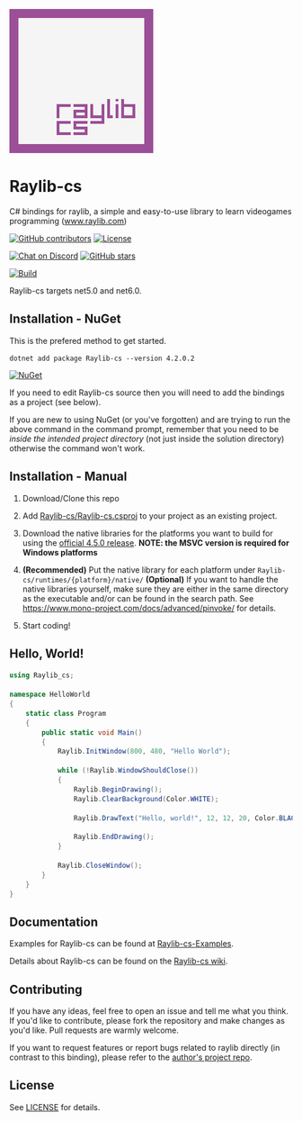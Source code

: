 ![Raylib-cs Logo](https://raw.githubusercontent.com/ChrisDill/Raylib-cs/master/Logo/raylib-cs_256x256.png "Raylib-cs Logo")

# Raylib-cs

C# bindings for raylib, a simple and easy-to-use library to learn videogames programming (www.raylib.com)

[![GitHub contributors](https://img.shields.io/github/contributors/ChrisDill/Raylib-cs)](https://github.com/ChrisDill/Raylib-cs/graphs/contributors)
[![License](https://img.shields.io/badge/license-zlib%2Flibpng-blue.svg)](LICENSE)

[![Chat on Discord](https://img.shields.io/discord/426912293134270465.svg?logo=discord)](https://discord.gg/raylib)
[![GitHub stars](https://img.shields.io/github/stars/ChrisDill/Raylib-cs?style=social)](https://github.com/ChrisDill/Raylib-cs/stargazers)

[![Build](https://github.com/ChrisDill/Raylib-cs/workflows/Build/badge.svg)](https://github.com/ChrisDill/Raylib-cs/actions?query=workflow%3ABuild)

Raylib-cs targets net5.0 and net6.0.

## Installation - NuGet

This is the prefered method to get started.

```
dotnet add package Raylib-cs --version 4.2.0.2
```

[![NuGet](https://img.shields.io/nuget/dt/raylib-cs)](https://www.nuget.org/packages/Raylib-cs/)

If you need to edit Raylib-cs source then you will need to add the bindings as a project (see below).

If you are new to using NuGet (or you've forgotten) and are trying to run the above command in the command prompt, remember that you need to be *inside the intended project directory* (not just inside the solution directory) otherwise the command won't work.

## Installation - Manual

1. Download/Clone this repo

2. Add [Raylib-cs/Raylib-cs.csproj](Raylib-cs/Raylib-cs.csproj) to your project as an existing project.

3. Download the native libraries for the platforms you want to build for using the [official 4.5.0 release](https://github.com/raysan5/raylib/releases/tag/4.5.0).
   **NOTE: the MSVC version is required for Windows platforms**

4. **(Recommended)** Put the native library for each platform under `Raylib-cs/runtimes/{platform}/native/`
   **(Optional)** If you want to handle the native libraries yourself, make sure they are either in the same directory as the executable and/or can be found in the search path. See https://www.mono-project.com/docs/advanced/pinvoke/ for details.

5. Start coding!

## Hello, World!

```csharp
using Raylib_cs;

namespace HelloWorld
{
    static class Program
    {
        public static void Main()
        {
            Raylib.InitWindow(800, 480, "Hello World");

            while (!Raylib.WindowShouldClose())
            {
                Raylib.BeginDrawing();
                Raylib.ClearBackground(Color.WHITE);

                Raylib.DrawText("Hello, world!", 12, 12, 20, Color.BLACK);

                Raylib.EndDrawing();
            }

            Raylib.CloseWindow();
        }
    }
}
```

## Documentation

Examples for Raylib-cs can be found at [Raylib-cs-Examples](https://github.com/ChrisDill/Raylib-cs-Examples).

Details about Raylib-cs can be found on the [Raylib-cs wiki](https://github.com/ChrisDill/Raylib-cs/wiki).

## Contributing

If you have any ideas, feel free to open an issue and tell me what you think.
If you'd like to contribute, please fork the repository and make changes as
you'd like. Pull requests are warmly welcome.

If you want to request features or report bugs related to raylib directly (in contrast to this binding), please refer to the [author's project repo](https://github.com/raysan5/raylib).

## License

See [LICENSE](LICENSE) for details.
